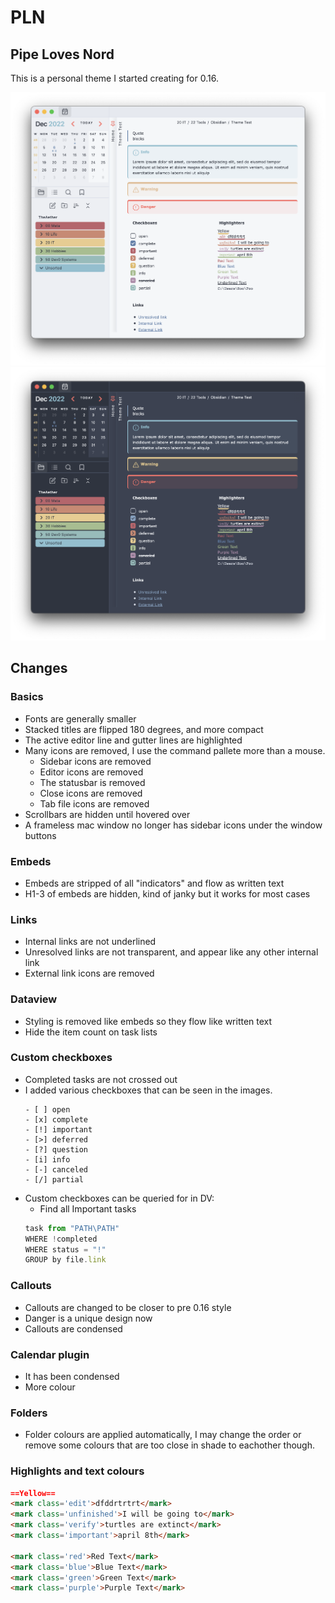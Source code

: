 # PLN
## Pipe Loves Nord

This is a personal theme I started creating for 0.16.

![Light Screenshot](PLN_Light.png)
![Dark Screenshot](PLN_Dark.png)

## Changes
### Basics
- Fonts are generally smaller
- Stacked titles are flipped 180 degrees, and more compact
- The active editor line and gutter lines are highlighted
- Many icons are removed, I use the command pallete more than a mouse.
	- Sidebar icons are removed
	- Editor icons are removed
	- The statusbar is removed
	- Close icons are removed
	- Tab file icons are removed
- Scrollbars are hidden until hovered over
- A frameless mac window no longer has sidebar icons under the window buttons


### Embeds
- Embeds are stripped of all "indicators" and flow as written text
- H1-3 of embeds are hidden, kind of janky but it works for most cases

### Links
- Internal links are not underlined
- Unresolved links are not transparent, and appear like any other internal link
- External link icons are removed

### Dataview
- Styling is removed like embeds so they flow like written text
- Hide the item count on task lists

### Custom checkboxes
- Completed tasks are not crossed out
- I added various checkboxes that can be seen in the images. 
	```
	- [ ] open
	- [x] complete
	- [!] important
	- [>] deferred
	- [?] question
	- [i] info
	- [-] canceled 
	- [/] partial
	```
- Custom checkboxes can be queried for in DV:
	- Find all Important tasks
	```js
	task from "PATH\PATH"
	WHERE !completed
	WHERE status = "!"
	GROUP by file.link
	```

### Callouts
- Callouts are changed to be closer to pre 0.16 style
- Danger is a unique design now
- Callouts are condensed

### Calendar plugin
- It has been condensed
- More colour

### Folders
- Folder colours are applied automatically, I may change the order or remove some colours that are too close in shade to eachother though.

### Highlights and text colours

```markdown
==Yellow==
<mark class='edit'>dfddrtrtrt</mark>
<mark class='unfinished'>I will be going to</mark>
<mark class='verify'>turtles are extinct</mark>
<mark class='important'>april 8th</mark>

<mark class='red'>Red Text</mark>
<mark class='blue'>Blue Text</mark>
<mark class='green'>Green Text</mark>
<mark class='purple'>Purple Text</mark>
```
